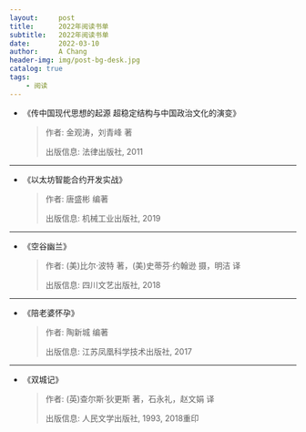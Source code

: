 ```yaml
---
layout:     post
title:      2022年阅读书单
subtitle:   2022年阅读书单
date:       2022-03-10
author:     A Chang
header-img: img/post-bg-desk.jpg
catalog: true
tags:
    - 阅读
---
```



- 《传中国现代思想的起源 超稳定结构与中国政治文化的演变》
    > 作者: 金观涛，刘青峰 著
    > 
    > 出版信息: 法律出版社, 2011

---

- 《以太坊智能合约开发实战》
    > 作者: 唐盛彬 编著
    > 
    > 出版信息: 机械工业出版社, 2019

---

- 《空谷幽兰》
    > 作者: (美)比尔·波特 著，(美)史蒂芬·约翰逊 摄，明洁 译
    > 
    > 出版信息: 四川文艺出版社, 2018

---

- 《陪老婆怀孕》
    > 作者: 陶新城 编著
    > 
    > 出版信息: 江苏凤凰科学技术出版社, 2017

---

- 《双城记》
    > 作者: (英)查尔斯·狄更斯 著，石永礼，赵文娟 译
    > 
    > 出版信息: 人民文学出版社, 1993, 2018重印